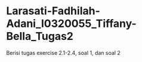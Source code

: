 # Larasati-Fadhilah-Adani_I0320055_Tiffany-Bella_Tugas2
Berisi tugas exercise 2.1-2.4, soal 1, dan soal 2
